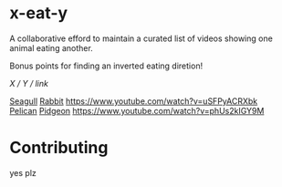 # x-eat-y

A collaborative efford to maintain a curated list of videos showing one animal eating another.

Bonus points for finding an inverted eating diretion!

*X / Y / link*

[Seagull](https://en.wikipedia.org/wiki/Gull)     [Rabbit](https://en.wikipedia.org/wiki/Rabbit)       https://www.youtube.com/watch?v=uSFPyACRXbk  
[Pelican](https://en.wikipedia.org/wiki/Pelican)  [Pidgeon](https://en.wikipedia.org/wiki/Columbidae)  https://www.youtube.com/watch?v=phUs2kIGY9M


# Contributing

yes plz

